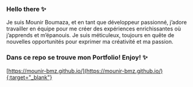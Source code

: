 ### Hello there ✨

Je suis Mounir Boumaza, et en tant que développeur passionné, j’adore travailler en équipe pour me créer des expériences enrichissantes où j’apprends et m’épanouis. Je suis méticuleux, toujours en quête de nouvelles opportunités pour exprimer ma créativité et ma passion.

### Dans ce repo se trouve mon Portfolio! Enjoy! ✨

[https://mounir-bmz.github.io/](https://mounir-bmz.github.io/){:target="_blank"}
